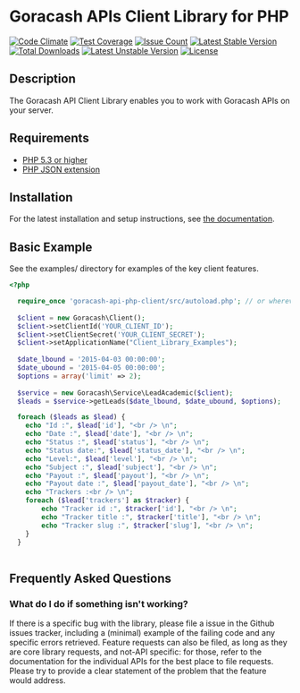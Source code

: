 # Goracash APIs Client Library for PHP #

[![Code Climate](https://codeclimate.com/github/Goracash/goracash-api-php-client/badges/gpa.svg)](https://codeclimate.com/github/Goracash/goracash-api-php-client)
[![Test Coverage](https://codeclimate.com/github/Goracash/goracash-api-php-client/badges/coverage.svg)](https://codeclimate.com/github/Goracash/goracash-api-php-client/coverage)
[![Issue Count](https://codeclimate.com/github/Goracash/goracash-api-php-client/badges/issue_count.svg)](https://codeclimate.com/github/Goracash/goracash-api-php-client)
[![Latest Stable Version](https://poser.pugx.org/goracash/apiclient/v/stable)](https://packagist.org/packages/goracash/apiclient)
[![Total Downloads](https://poser.pugx.org/goracash/apiclient/downloads)](https://packagist.org/packages/goracash/apiclient)
[![Latest Unstable Version](https://poser.pugx.org/goracash/apiclient/v/unstable)](https://packagist.org/packages/goracash/apiclient)
[![License](https://poser.pugx.org/goracash/apiclient/license)](https://packagist.org/packages/goracash/apiclient)


## Description ##
The Goracash API Client Library enables you to work with Goracash APIs on your server.

## Requirements ##
* [PHP 5.3 or higher](http://www.php.net/)
* [PHP JSON extension](http://php.net/manual/en/book.json.php)

## Installation ##

For the latest installation and setup instructions, see [the documentation](https://account.goracash.com/docs/webservice.installation.md).

## Basic Example ##
See the examples/ directory for examples of the key client features.
```PHP
<?php

  require_once 'goracash-api-php-client/src/autoload.php'; // or wherever autoload.php is located
  
  $client = new Goracash\Client();
  $client->setClientId('YOUR_CLIENT_ID');
  $client->setClientSecret('YOUR_CLIENT_SECRET');
  $client->setApplicationName("Client_Library_Examples");
  
  $date_lbound = '2015-04-03 00:00:00';
  $date_ubound = '2015-04-05 00:00:00';
  $options = array('limit' => 2);
  
  $service = new Goracash\Service\LeadAcademic($client);
  $leads = $service->getLeads($date_lbound, $date_ubound, $options);

  foreach ($leads as $lead) {
    echo "Id :", $lead['id'], "<br /> \n";
    echo "Date :", $lead['date'], "<br /> \n";
    echo "Status :", $lead['status'], "<br /> \n";
    echo "Status date:", $lead['status_date'], "<br /> \n";
    echo "Level:", $lead['level'], "<br /> \n";
    echo "Subject :", $lead['subject'], "<br /> \n";
    echo "Payout :", $lead['payout'], "<br /> \n";
    echo "Payout date :", $lead['payout_date'], "<br /> \n";
    echo "Trackers :<br /> \n";
    foreach ($lead['trackers'] as $tracker) {
        echo "Tracker id :", $tracker['id'], "<br /> \n";
        echo "Tracker title :", $tracker['title'], "<br /> \n";
        echo "Tracker slug :", $tracker['slug'], "<br /> \n";
    }
  }
  
```

## Frequently Asked Questions ##

### What do I do if something isn't working? ###

If there is a specific bug with the library, please file a issue in the Github issues tracker, including a (minimal) example of the failing code and any specific errors retrieved. Feature requests can also be filed, as long as they are core library requests, and not-API specific: for those, refer to the documentation for the individual APIs for the best place to file requests. Please try to provide a clear statement of the problem that the feature would address.
